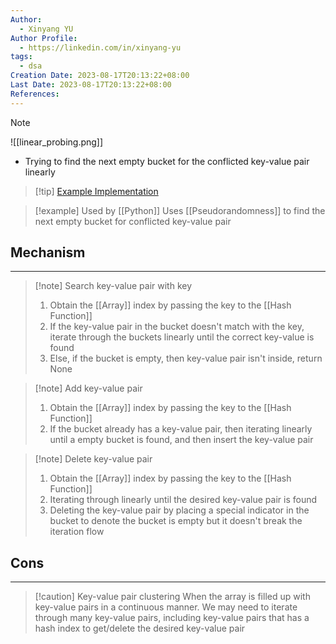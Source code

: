 ```yaml
---
Author:
  - Xinyang YU
Author Profile:
  - https://linkedin.com/in/xinyang-yu
tags:
  - dsa
Creation Date: 2023-08-17T20:13:22+08:00
Last Date: 2023-08-17T20:13:22+08:00
References:
---
```

>[!note]
>![[linear_probing.png]]
>- Trying to find the next empty bucket for the conflicted key-value pair linearly

>[!tip] [Example Implementation](https://www.hello-algo.com/chapter_hashing/hash_collision/#_1)

>[!example] Used by [[Python]]
>Uses [[Pseudorandomness]] to find the next empty bucket for conflicted key-value pair

## Mechanism 
---
> [!note] Search key-value pair with key
> 1. Obtain the [[Array]] index by passing the key to the [[Hash Function]]
> 2. If the key-value pair in the bucket doesn't match with the key, iterate through the buckets linearly until the correct key-value is found
> 3. Else, if the bucket is empty, then key-value pair isn't inside, return None

>[!note] Add key-value pair 
>1. Obtain the [[Array]] index by passing the key to the [[Hash Function]]
>2. If the bucket already has a key-value pair, then iterating linearly until a empty bucket is found, and then insert the key-value pair

>[!note] Delete key-value pair
>1. Obtain the [[Array]] index by passing the key to the [[Hash Function]]
>2. Iterating through linearly until the desired key-value pair is found
>3. Deleting the key-value pair by placing a special indicator in the bucket to denote the bucket is empty but it doesn't break the iteration flow


## Cons
---

>[!caution] Key-value pair clustering
>When the array is filled up with key-value pairs in a continuous manner. We may need to iterate through many key-value pairs, including key-value pairs that has a hash index to get/delete the desired key-value pair

